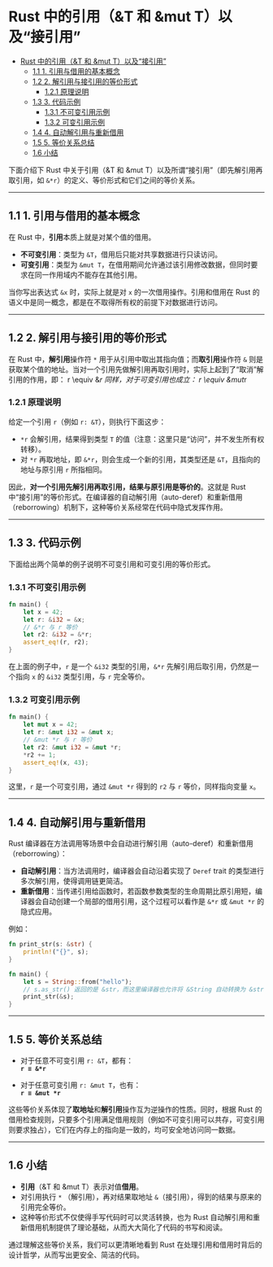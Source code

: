 # Rust 中的引用（&T 和 &mut T）以及“接引用”

<!-- TOC START -->
- [Rust 中的引用（\&T 和 \&mut T）以及“接引用”](#rust-中的引用t-和-mut-t以及接引用)
  - [1.1 1. 引用与借用的基本概念](#11-1-引用与借用的基本概念)
  - [1.2 2. 解引用与接引用的等价形式](#12-2-解引用与接引用的等价形式)
    - [1.2.1 原理说明](#121-原理说明)
  - [1.3 3. 代码示例](#13-3-代码示例)
    - [1.3.1 不可变引用示例](#131-不可变引用示例)
    - [1.3.2 可变引用示例](#132-可变引用示例)
  - [1.4 4. 自动解引用与重新借用](#14-4-自动解引用与重新借用)
  - [1.5 5. 等价关系总结](#15-5-等价关系总结)
  - [1.6 小结](#16-小结)
<!-- TOC END -->

下面介绍下 Rust 中关于引用（&T 和 &mut T）以及所谓“接引用”（即先解引用再取引用，如 `&*r`）的定义、等价形式和它们之间的等价关系。

---

## 1.1 1. 引用与借用的基本概念

在 Rust 中，**引用**本质上就是对某个值的借用。  

- **不可变引用**：类型为 `&T`，借用后只能对共享数据进行只读访问。  
- **可变引用**：类型为 `&mut T`，在借用期间允许通过该引用修改数据，但同时要求在同一作用域内不能存在其他引用。

当你写出表达式 `&x` 时，实际上就是对 `x` 的一次借用操作。引用和借用在 Rust 的语义中是同一概念，都是在不取得所有权的前提下对数据进行访问。

---

## 1.2 2. 解引用与接引用的等价形式

在 Rust 中，**解引用**操作符 `*` 用于从引用中取出其指向值；而**取引用**操作符 `&` 则是获取某个值的地址。当对一个引用先做解引用再取引用时，实际上起到了“取消”解引用的作用，即：
r \equiv &*r
同样，对于可变引用也成立：
r \equiv &mut*r

### 1.2.1 原理说明

给定一个引用 `r`（例如 `r: &T`），则执行下面这步：

- `*r` 会解引用，结果得到类型 `T` 的值（注意：这里只是“访问”，并不发生所有权转移）。
- 对 `*r` 再取地址，即 `&*r`，则会生成一个新的引用，其类型还是 `&T`，且指向的地址与原引用 `r` 所指相同。

因此，**对一个引用先解引用再取引用，结果与原引用是等价的**。这就是 Rust 中“接引用”的等价形式。在编译器的自动解引用（auto-deref）和重新借用（reborrowing）机制下，这种等价关系经常在代码中隐式发挥作用。

---

## 1.3 3. 代码示例

下面给出两个简单的例子说明不可变引用和可变引用的等价形式。

### 1.3.1 不可变引用示例

```rust:src/main.rs
fn main() {
    let x = 42;
    let r: &i32 = &x;
    // &*r 与 r 等价
    let r2: &i32 = &*r;
    assert_eq!(r, r2);
}

```

在上面的例子中，`r` 是一个 `&i32` 类型的引用，`&*r` 先解引用后取引用，仍然是一个指向 `x` 的 `&i32` 类型引用，与 `r` 完全等价。

### 1.3.2 可变引用示例

```rust:src/main.rs
fn main() {
    let mut x = 42;
    let r: &mut i32 = &mut x;
    // &mut *r 与 r 等价
    let r2: &mut i32 = &mut *r;
    *r2 += 1;
    assert_eq!(x, 43);
}

```

这里，`r` 是一个可变引用，通过 `&mut *r` 得到的 `r2` 与 `r` 等价，同样指向变量 `x`。

---

## 1.4 4. 自动解引用与重新借用

Rust 编译器在方法调用等场景中会自动进行解引用（auto-deref）和重新借用（reborrowing）：  

- **自动解引用**：当方法调用时，编译器会自动沿着实现了 `Deref` trait 的类型进行多次解引用，使得调用链更简洁。  
- **重新借用**：当传递引用给函数时，若函数参数类型的生命周期比原引用短，编译器会自动创建一个局部的借用引用，这个过程可以看作是 `&*r` 或 `&mut *r` 的隐式应用。

例如：

```rust:src/main.rs
fn print_str(s: &str) {
    println!("{}", s);
}

fn main() {
    let s = String::from("hello");
    // s.as_str() 返回的是 &str，而这里编译器也允许将 &String 自动转换为 &str，其中也涉及了自动解引用
    print_str(&s);
}

```

---

## 1.5 5. 等价关系总结

- 对于任意不可变引用 `r: &T`，都有：  
  **`r ≡ &*r`**

- 对于任意可变引用 `r: &mut T`，也有：  
  **`r ≡ &mut *r`**

这些等价关系体现了**取地址**和**解引用**操作互为逆操作的性质。同时，根据 Rust 的借用检查规则，只要多个引用满足借用规则（例如不可变引用可以共存，可变引用则要求独占），它们在内存上的指向是一致的，均可安全地访问同一数据。

---

## 1.6 小结

- **引用**（&T 和 &mut T）表示对值**借用**。
- 对引用执行 `*` （解引用），再对结果取地址 `&`（接引用），得到的结果与原来的引用完全等价。  
- 这种等价形式不仅使得手写代码时可以灵活转换，也为 Rust 自动解引用和重新借用机制提供了理论基础，从而大大简化了代码的书写和阅读。

通过理解这些等价关系，我们可以更清晰地看到 Rust 在处理引用和借用时背后的设计哲学，从而写出更安全、简洁的代码。
